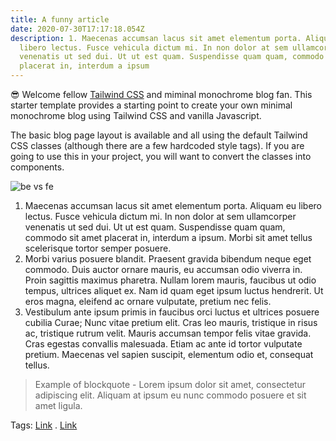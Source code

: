 ```yaml
---
title: A funny article
date: 2020-07-30T17:17:18.054Z
description: 1. Maecenas accumsan lacus sit amet elementum porta. Aliquam eu
  libero lectus. Fusce vehicula dictum mi. In non dolor at sem ullamcorper
  venenatis ut sed dui. Ut ut est quam. Suspendisse quam quam, commodo sit amet
  placerat in, interdum a ipsum
---
```

😎 Welcome fellow [Tailwind CSS](https://www.tailwindcss.com/) and miminal monochrome blog fan. This starter template provides a starting point to create your own minimal monochrome blog using Tailwind CSS and vanilla Javascript.

The basic blog page layout is available and all using the default Tailwind CSS classes (although there are a few hardcoded style tags). If you are going to use this in your project, you will want to convert the classes into components.

![be vs fe](/img/1506819072141028148.jpg "A mem about FE & BE")

1. Maecenas accumsan lacus sit amet elementum porta. Aliquam eu libero lectus. Fusce vehicula dictum mi. In non dolor at sem ullamcorper venenatis ut sed dui. Ut ut est quam. Suspendisse quam quam, commodo sit amet placerat in, interdum a ipsum. Morbi sit amet tellus scelerisque tortor semper posuere.
2. Morbi varius posuere blandit. Praesent gravida bibendum neque eget commodo. Duis auctor ornare mauris, eu accumsan odio viverra in. Proin sagittis maximus pharetra. Nullam lorem mauris, faucibus ut odio tempus, ultrices aliquet ex. Nam id quam eget ipsum luctus hendrerit. Ut eros magna, eleifend ac ornare vulputate, pretium nec felis.
3. Vestibulum ante ipsum primis in faucibus orci luctus et ultrices posuere cubilia Curae; Nunc vitae pretium elit. Cras leo mauris, tristique in risus ac, tristique rutrum velit. Mauris accumsan tempor felis vitae gravida. Cras egestas convallis malesuada. Etiam ac ante id tortor vulputate pretium. Maecenas vel sapien suscipit, elementum odio et, consequat tellus.

> Example of blockquote - Lorem ipsum dolor sit amet, consectetur adipiscing elit. Aliquam at ipsum eu nunc commodo posuere et sit amet ligula.

Tags: [Link](http://localhost:3000/blog/2020-07-30-second-blog-post-from-cms#) . [Link](http://localhost:3000/blog/2020-07-30-second-blog-post-from-cms#)